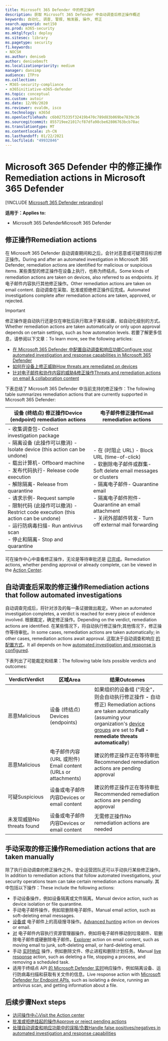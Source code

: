 ```yaml
---
title: Microsoft 365 Defender 中的修正操作
description: 获取 Microsoft 365 Defender 中自动调查后修正操作概述
keywords: 自动化, 调查, 警报, 触发器, 操作, 修正
search.appverid: met150
ms.prod: m365-security
ms.mktglfcycl: deploy
ms.sitesec: library
ms.pagetype: security
f1.keywords:
- NOCSH
ms.author: deniseb
author: denisebmsft
ms.localizationpriority: medium
manager: dansimp
audience: ITPro
ms.collection:
- M365-security-compliance
- m365initiative-m365-defender
ms.topic: conceptual
ms.custom: autoir
ms.date: 12/09/2020
ms.reviewer: evaldm, isco
ms.technology: m365d
ms.openlocfilehash: c6b0275335f32419b470c789d83b069be7839c36
ms.sourcegitcommit: 855719ee21017cf87dfa98cbe62806763bcb78ac
ms.translationtype: MT
ms.contentlocale: zh-CN
ms.lasthandoff: 01/22/2021
ms.locfileid: "49932846"
---
```

# <a name="remediation-actions-in-microsoft-365-defender"></a><span data-ttu-id="9705e-104">Microsoft 365 Defender 中的修正操作</span><span class="sxs-lookup"><span data-stu-id="9705e-104">Remediation actions in Microsoft 365 Defender</span></span>

[!INCLUDE [Microsoft 365 Defender rebranding](../includes/microsoft-defender.md)]


<span data-ttu-id="9705e-105">**适用于：**</span><span class="sxs-lookup"><span data-stu-id="9705e-105">**Applies to:**</span></span>
- <span data-ttu-id="9705e-106">Microsoft 365 Defender</span><span class="sxs-lookup"><span data-stu-id="9705e-106">Microsoft 365 Defender</span></span>

## <a name="remediation-actions"></a><span data-ttu-id="9705e-107">修正操作</span><span class="sxs-lookup"><span data-stu-id="9705e-107">Remediation actions</span></span>

<span data-ttu-id="9705e-108">在 Microsoft 365 Defender 自动调查期间和之后，会针对恶意或可疑项目标识修正操作。</span><span class="sxs-lookup"><span data-stu-id="9705e-108">During and after an automated investigation in Microsoft 365 Defender, remediation actions are identified for malicious or suspicious items.</span></span> <span data-ttu-id="9705e-109">某些类型的修正操作在设备上执行，也称为终结点。</span><span class="sxs-lookup"><span data-stu-id="9705e-109">Some kinds of remediation actions are taken on devices, also referred to as endpoints.</span></span> <span data-ttu-id="9705e-110">对电子邮件内容执行其他修正操作。</span><span class="sxs-lookup"><span data-stu-id="9705e-110">Other remediation actions are taken on email content.</span></span> <span data-ttu-id="9705e-111">自动调查在采取、批准或拒绝修正操作后完成。</span><span class="sxs-lookup"><span data-stu-id="9705e-111">Automated investigations complete after remediation actions are taken, approved, or rejected.</span></span>

> [!IMPORTANT]
> <span data-ttu-id="9705e-112">修正操作是自动执行还是仅在审批后执行取决于某些设置，如自动化级别的方式。</span><span class="sxs-lookup"><span data-stu-id="9705e-112">Whether remediation actions are taken automatically or only upon approval depends on certain settings, such as how automation levels.</span></span> <span data-ttu-id="9705e-113">若要了解更多信息，请参阅以下文章：</span><span class="sxs-lookup"><span data-stu-id="9705e-113">To learn more, see the following articles:</span></span>
> - [<span data-ttu-id="9705e-114">在 Microsoft 365 Defender 中配置自动调查和响应功能</span><span class="sxs-lookup"><span data-stu-id="9705e-114">Configure your automated investigation and response capabilities in Microsoft 365 Defender</span></span>](mtp-configure-auto-investigation-response.md)
> - [<span data-ttu-id="9705e-115">如何在设备上修正威胁</span><span class="sxs-lookup"><span data-stu-id="9705e-115">How threats are remediated on devices</span></span>](https://docs.microsoft.com/windows/security/threat-protection/microsoft-defender-atp/automated-investigations)
> - [<span data-ttu-id="9705e-116">针对电子邮件和协作内容的威胁&修正操作</span><span class="sxs-lookup"><span data-stu-id="9705e-116">Threats and remediation actions on email & collaboration content</span></span>](https://docs.microsoft.com/microsoft-365/security/office-365-security/air-remediation-actions#threats-and-remediation-actions)

<span data-ttu-id="9705e-117">下表总结了 Microsoft 365 Defender 中当前支持的修正操作：</span><span class="sxs-lookup"><span data-stu-id="9705e-117">The following table summarizes remediation actions that are currently supported in Microsoft 365 Defender:</span></span> 

|<span data-ttu-id="9705e-118">设备 (终结点) 修正操作</span><span class="sxs-lookup"><span data-stu-id="9705e-118">Device (endpoint) remediation actions</span></span>  |<span data-ttu-id="9705e-119">电子邮件修正操作</span><span class="sxs-lookup"><span data-stu-id="9705e-119">Email remediation actions</span></span>  |
|---------|---------|
|<span data-ttu-id="9705e-120">- 收集调查包</span><span class="sxs-lookup"><span data-stu-id="9705e-120">- Collect investigation package</span></span> <br/><span data-ttu-id="9705e-121">- 隔离设备 (此操作可以撤消) </span><span class="sxs-lookup"><span data-stu-id="9705e-121">- Isolate device (this action can be undone)</span></span><br/><span data-ttu-id="9705e-122">- 载出计算机</span><span class="sxs-lookup"><span data-stu-id="9705e-122">- Offboard machine</span></span> <br/><span data-ttu-id="9705e-123">- 发布代码执行</span><span class="sxs-lookup"><span data-stu-id="9705e-123">- Release code execution</span></span> <br/><span data-ttu-id="9705e-124">- 解除隔离</span><span class="sxs-lookup"><span data-stu-id="9705e-124">- Release from quarantine</span></span> <br/><span data-ttu-id="9705e-125">- 请求示例</span><span class="sxs-lookup"><span data-stu-id="9705e-125">- Request sample</span></span> <br/><span data-ttu-id="9705e-126">- 限制代码 (此操作可以撤消) </span><span class="sxs-lookup"><span data-stu-id="9705e-126">- Restrict code execution (this action can be undone)</span></span> <br/><span data-ttu-id="9705e-127">- 运行防病毒扫描</span><span class="sxs-lookup"><span data-stu-id="9705e-127">- Run antivirus scan</span></span> <br/><span data-ttu-id="9705e-128">- 停止和隔离</span><span class="sxs-lookup"><span data-stu-id="9705e-128">- Stop and quarantine</span></span>      |<span data-ttu-id="9705e-129">- 在 (时阻止 URL) </span><span class="sxs-lookup"><span data-stu-id="9705e-129">- Block URL (time-of-click)</span></span><br/><span data-ttu-id="9705e-130">- 软删除电子邮件或群集</span><span class="sxs-lookup"><span data-stu-id="9705e-130">- Soft delete email messages or clusters</span></span><br/><span data-ttu-id="9705e-131">- 隔离电子邮件</span><span class="sxs-lookup"><span data-stu-id="9705e-131">- Quarantine email</span></span><br/><span data-ttu-id="9705e-132">- 隔离电子邮件附件</span><span class="sxs-lookup"><span data-stu-id="9705e-132">- Quarantine an email attachment</span></span><br/><span data-ttu-id="9705e-133">- 关闭外部邮件转发</span><span class="sxs-lookup"><span data-stu-id="9705e-133">- Turn off external mail forwarding</span></span>          |

<span data-ttu-id="9705e-134">可在操作中心中查看修正操作，无论是等待审批还是 [已完成](https://docs.microsoft.com/microsoft-365/security/mtp/mtp-action-center)。</span><span class="sxs-lookup"><span data-stu-id="9705e-134">Remediation actions, whether pending approval or already complete, can be viewed in the [Action Center](https://docs.microsoft.com/microsoft-365/security/mtp/mtp-action-center).</span></span>

## <a name="remediation-actions-that-follow-automated-investigations"></a><span data-ttu-id="9705e-135">自动调查后采取的修正操作</span><span class="sxs-lookup"><span data-stu-id="9705e-135">Remediation actions that follow automated investigations</span></span>

<span data-ttu-id="9705e-136">自动调查完成后，将针对涉及的每一条证据做出裁定。</span><span class="sxs-lookup"><span data-stu-id="9705e-136">When an automated investigation completes, a verdict is reached for every piece of evidence involved.</span></span> <span data-ttu-id="9705e-137">根据裁定，确定修正操作。</span><span class="sxs-lookup"><span data-stu-id="9705e-137">Depending on the verdict, remediation actions are identified.</span></span> <span data-ttu-id="9705e-138">在某些情况下，将自动执行修正操作;其他情况下，修正操作等待审批。</span><span class="sxs-lookup"><span data-stu-id="9705e-138">In some cases, remediation actions are taken automatically; in other cases, remediation actions await approval.</span></span> <span data-ttu-id="9705e-139">这取决于自动调查和响应 [的配置方式](mtp-configure-auto-investigation-response.md)。</span><span class="sxs-lookup"><span data-stu-id="9705e-139">It all depends on how [automated investigation and response is configured](mtp-configure-auto-investigation-response.md).</span></span>

<span data-ttu-id="9705e-140">下表列出了可能裁定和结果：</span><span class="sxs-lookup"><span data-stu-id="9705e-140">The following table lists possible verdicts and outcomes:</span></span>

| <span data-ttu-id="9705e-141">Verdict</span><span class="sxs-lookup"><span data-stu-id="9705e-141">Verdict</span></span>    | <span data-ttu-id="9705e-142">区域</span><span class="sxs-lookup"><span data-stu-id="9705e-142">Area</span></span>    | <span data-ttu-id="9705e-143">结果</span><span class="sxs-lookup"><span data-stu-id="9705e-143">Outcomes</span></span>|
|------|------|------|
| <span data-ttu-id="9705e-144">恶意</span><span class="sxs-lookup"><span data-stu-id="9705e-144">Malicious</span></span>    | <span data-ttu-id="9705e-145">设备 (终结点) </span><span class="sxs-lookup"><span data-stu-id="9705e-145">Devices (endpoints)</span></span>    | <span data-ttu-id="9705e-146">如果组织的设备组 ("完全"，则会自动执行修正操作 [](mtp-configure-auto-investigation-response.md#review-or-change-the-automation-level-for-device-groups) **-** 自动修正) </span><span class="sxs-lookup"><span data-stu-id="9705e-146">Remediation actions are taken automatically (assuming your organization's [device groups](mtp-configure-auto-investigation-response.md#review-or-change-the-automation-level-for-device-groups) are set to **Full - remediate threats automatically**)</span></span>|
| <span data-ttu-id="9705e-147">恶意</span><span class="sxs-lookup"><span data-stu-id="9705e-147">Malicious</span></span>    | <span data-ttu-id="9705e-148">电子邮件内容 (URL 或附件) </span><span class="sxs-lookup"><span data-stu-id="9705e-148">Email content (URLs or attachments)</span></span> | <span data-ttu-id="9705e-149">建议的修正操作正在等待审批</span><span class="sxs-lookup"><span data-stu-id="9705e-149">Recommended remediation actions are pending approval</span></span>|
| <span data-ttu-id="9705e-150">可疑</span><span class="sxs-lookup"><span data-stu-id="9705e-150">Suspicious</span></span>    | <span data-ttu-id="9705e-151">设备或电子邮件内容</span><span class="sxs-lookup"><span data-stu-id="9705e-151">Devices or email content</span></span> | <span data-ttu-id="9705e-152">建议的修正操作正在等待审批</span><span class="sxs-lookup"><span data-stu-id="9705e-152">Recommended remediation actions are pending approval</span></span>|
| <span data-ttu-id="9705e-153">未发现威胁</span><span class="sxs-lookup"><span data-stu-id="9705e-153">No threats found</span></span>    | <span data-ttu-id="9705e-154">设备或电子邮件内容</span><span class="sxs-lookup"><span data-stu-id="9705e-154">Devices or email content</span></span>    | <span data-ttu-id="9705e-155">无需修正操作</span><span class="sxs-lookup"><span data-stu-id="9705e-155">No remediation actions are needed</span></span>|


## <a name="remediation-actions-that-are-taken-manually"></a><span data-ttu-id="9705e-156">手动采取的修正操作</span><span class="sxs-lookup"><span data-stu-id="9705e-156">Remediation actions that are taken manually</span></span>

<span data-ttu-id="9705e-157">除了执行自动调查的修正操作之外，安全运营团队还可以手动执行某些修正操作。</span><span class="sxs-lookup"><span data-stu-id="9705e-157">In addition to remediation actions that follow automated investigations, your security operations team can take certain remediation actions manually.</span></span> <span data-ttu-id="9705e-158">其中包括以下操作：</span><span class="sxs-lookup"><span data-stu-id="9705e-158">These include the following actions:</span></span>

- <span data-ttu-id="9705e-159">手动设备操作，例如设备隔离或文件隔离。</span><span class="sxs-lookup"><span data-stu-id="9705e-159">Manual device action, such as device isolation or file quarantine.</span></span>
- <span data-ttu-id="9705e-160">手动电子邮件操作，例如软删除电子邮件。</span><span class="sxs-lookup"><span data-stu-id="9705e-160">Manual email action, such as soft-deleting email messages.</span></span> 
- <span data-ttu-id="9705e-161">[设备或](https://docs.microsoft.com/windows/security/threat-protection/microsoft-defender-atp/advanced-hunting-overview) 电子邮件上的高级搜寻操作。</span><span class="sxs-lookup"><span data-stu-id="9705e-161">[Advanced hunting](https://docs.microsoft.com/windows/security/threat-protection/microsoft-defender-atp/advanced-hunting-overview) action on devices or email.</span></span>
- <span data-ttu-id="9705e-162">[对](https://docs.microsoft.com/microsoft-365/security/office-365-security/threat-explorer) 电子邮件内容执行资源管理器操作，例如将电子邮件移动到垃圾邮件、软删除电子邮件或硬删除电子邮件。</span><span class="sxs-lookup"><span data-stu-id="9705e-162">[Explorer](https://docs.microsoft.com/microsoft-365/security/office-365-security/threat-explorer) action on email content, such as moving email to junk, soft-deleting email, or hard-deleting email.</span></span>
- <span data-ttu-id="9705e-163">手动 [实时响应](https://docs.microsoft.com/windows/security/threat-protection/microsoft-defender-atp/live-response) 操作，例如删除文件、停止进程和删除计划任务。</span><span class="sxs-lookup"><span data-stu-id="9705e-163">Manual [live response](https://docs.microsoft.com/windows/security/threat-protection/microsoft-defender-atp/live-response) action, such as deleting a file, stopping a process, and removing a scheduled task.</span></span>
- <span data-ttu-id="9705e-164">适用于终结点 API [的 Microsoft Defender 实时](https://docs.microsoft.com/windows/security/threat-protection/microsoft-defender-atp/management-apis#microsoft-defender-for-endpoint-apis)响应操作，例如隔离设备、运行防病毒扫描和获取有关文件的信息。</span><span class="sxs-lookup"><span data-stu-id="9705e-164">Live response action with [Microsoft Defender for Endpoint APIs](https://docs.microsoft.com/windows/security/threat-protection/microsoft-defender-atp/management-apis#microsoft-defender-for-endpoint-apis), such as isolating a device, running an antivirus scan, and getting information about a file.</span></span> 

## <a name="next-steps"></a><span data-ttu-id="9705e-165">后续步骤</span><span class="sxs-lookup"><span data-stu-id="9705e-165">Next steps</span></span>

- [<span data-ttu-id="9705e-166">访问操作中心</span><span class="sxs-lookup"><span data-stu-id="9705e-166">Visit the Action center</span></span>](https://docs.microsoft.com/microsoft-365/security/mtp/mtp-action-center)
- [<span data-ttu-id="9705e-167">批准或拒绝挂起的操作</span><span class="sxs-lookup"><span data-stu-id="9705e-167">Approve or reject pending actions</span></span>](https://docs.microsoft.com/microsoft-365/security/mtp/mtp-autoir-actions)
- [<span data-ttu-id="9705e-168">处理自动调查和响应功能中的误报/负数</span><span class="sxs-lookup"><span data-stu-id="9705e-168">Handle false positives/negatives in automated investigation and response capabilities</span></span>](mtp-autoir-report-false-positives-negatives.md)
